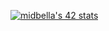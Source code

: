 [![midbella's 42 stats](https://badge.mediaplus.ma/greenbinary/midbella)](https://github.com/oakoudad/badge42)
